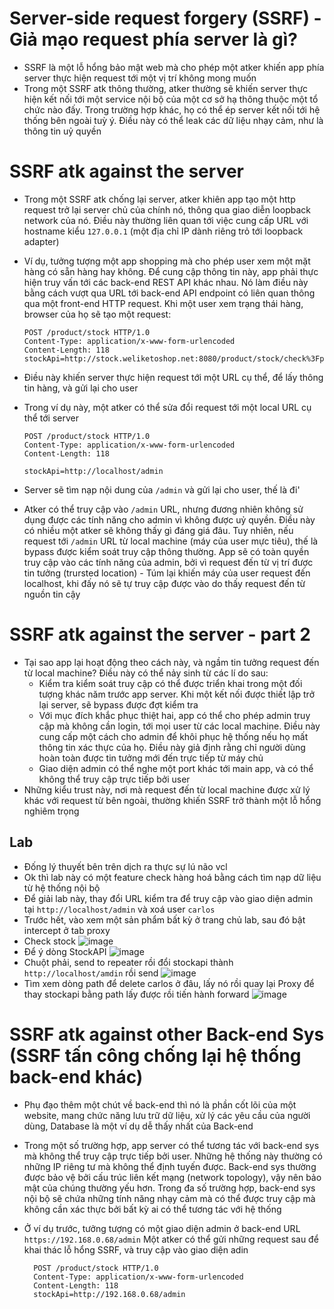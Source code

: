 # Server-side request forgery (SSRF) - Giả mạo request phía server là gì?
- SSRF là một lỗ hổng bảo mật web mà cho phép một atker khiến app phía server thực hiện request tới một vị trí không mong muốn
- Trong một SSRF atk thông thường, atker thường sẽ khiến server thực hiện kết nối tới một service nội bộ của một cơ sở hạ thông thuộc một tổ chức nào đấy. Trong trường hợp khác, họ có thể ép server kết nối tới hệ thống bên ngoài tuỳ ý. Điều này có thể leak các dữ liệu nhạy cảm, như là thông tin uỷ quyền

# SSRF atk against the server
- Trong một SSRF atk chống lại server, atker khiên app tạo một http request trở lại server chủ của chính nó, thông qua giao diễn loopback network của nó. Điều này thường liên quan tới việc cung cấp URL với hostname kiểu ```127.0.0.1``` (một địa chỉ IP dành riêng trỏ tới loopback adapter)
- Ví dụ, tưởng tượng một app shopping mà cho phép user xem một mặt hàng có sẵn hàng hay không. Để cung cập thông tin này, app phải thực hiện truy vấn tới các back-end REST API khác nhau. Nó làm điều này bằng cách vượt qua URL tới back-end API endpoint có liên quan thông qua một front-end HTTP request. Khi một user xem trạng thái hàng, browser của họ sẽ tạo một request:

      POST /product/stock HTTP/1.0
      Content-Type: application/x-www-form-urlencoded
      Content-Length: 118
      stockApi=http://stock.weliketoshop.net:8080/product/stock/check%3FproductId%3D6%26storeId%3D1  

- Điều này khiến server thực hiện request tới một URL cụ thể, để lấy thông tin hàng, và gửi lại cho user
- Trong ví dụ này, một atker có thể sửa đổi request tới một local URL cụ thể tới server

      POST /product/stock HTTP/1.0
      Content-Type: application/x-www-form-urlencoded
      Content-Length: 118
      
      stockApi=http://localhost/admin

- Server sẽ tìm nạp nội dung của ```/admin``` và gửi lại cho user, thế là đi'
- Atker có thể truy cập vào ```/admin``` URL, nhưng đương nhiên không sử dụng được các tính năng cho admin vì không được uỷ quyền. Điều này có nhiều một atker sẽ không thấy gì đáng giá đâu. Tuy nhiên, nếu request tới ```/admin``` URL từ local machine (máy của user mực tiêu), thế là bypass được kiểm soát truy cập thông thường. App sẽ có toàn quyền truy cập vào các tính năng của admin, bởi vì request đến từ vị trí được tin tưởng (trursted location) - Túm lại khiến máy của user request đến localhost, khi đấy nó sẽ tự truy cập được vào do thấy request đến từ nguồn tin cậy

# SSRF atk against the server - part 2
- Tại sao app lại hoạt động theo cách này, và ngầm tin tưởng request đến từ local machine? Điều này có thể nảy sinh từ các lí do sau:
  - Kiểm tra kiểm soát truy cập có thể được triển khai trong một đối tượng khác năm trước app server. Khi một kết nối được thiết lập trở lại server, sẽ bypass được đợt kiểm tra
  - Với mục đích khắc phục thiệt hai, app có thể cho phép admin truy cập mà không cần login, tới mọi user từ các local machine. Điều này cung cấp một cách cho admin để khôi phục hệ thống nếu họ mất thông tin xác thực của họ. Điều này giả định rằng chỉ người dùng hoàn toàn được tin tưởng mới đến trực tiếp từ máy chủ
  - Giao diện admin có thể nghe một port khác tới main app, và có thể không thể truy cập trực tiếp bởi user
- Những kiểu trust này, nơi mà request đến từ local machine được xử lý khác với request từ bên ngoài, thường khiến SSRF trở thành một lỗ hổng nghiêm trọng
## Lab
- Đống lý thuyết bên trên dịch ra thực sự lú não vcl
- Ok thì lab này có một feature check hàng hoá bằng cách tìm nạp dữ liệu từ hệ thống nội bộ
- Để giải lab này, thay đổi URL kiểm tra để truy cập vào giao diện admin tại ```http://localhost/admin``` và xoá user ```carlos```
- Trước hết, vào xem một sản phẩm bất kỳ ở trang chủ lab, sau đó bật intercept ở tab proxy
- Check stock ![image](https://github.com/Myozz/Web_Applications/assets/94811005/d56d66c9-69cf-4af4-94d6-bd65aacc682b)
- Để ý dòng StockAPI ![image](https://github.com/Myozz/Web_Applications/assets/94811005/3aaa6ca9-123a-4fc5-8b2d-72c01cdfd13f)
- Chuột phải, send to repeater rồi đổi stockapi thành ```http://localhost/amdin``` rồi send
![image](https://github.com/Myozz/Web_Applications/assets/94811005/c726b6ce-b705-463a-be18-144e332773f3)
- Tìm xem dòng path để delete carlos ở đâu, lấy nó rồi quay lại Proxy để thay stockapi bằng path lấy được rồi tiến hành forward ![image](https://github.com/Myozz/Web_Applications/assets/94811005/789e71d7-175c-48c2-9868-9bfbd7677391)

# SSRF atk against other Back-end Sys (SSRF tấn công chống lại hệ thống back-end khác)
- Phụ đạo thêm một chút về back-end thì nó là phần cốt lõi của một website, mang chức năng lưu trữ dữ liệu, xử lý các yêu cầu của người dùng, Database là một ví dụ dễ thấy nhất của Back-end
- Trong một số trường hợp, app server có thể tương tác với back-end sys mà không thể truy cập trực tiếp bởi user. Những hệ thống này thường có những IP riêng tư mà không thể định tuyến được. Back-end sys thường được bảo vệ bởi cấu trúc liên kết mạng (network topology), vậy nên bảo mật của chúng thường yếu hơn. Trong đa số trường hợp, back-end sys nội bộ sẽ chứa những tính năng nhạy cảm mà có thể được truy cập mà không cần xác thực bởi bất kỳ ai có thể tương tác với hệ thống
- Ở ví dụ trước, tưởng tượng có một giao diện admin ở back-end URL ```https://192.168.0.68/admin``` Một atker có thể gửi những request sau để khai thác lỗ hổng SSRF, và truy cập vào giao diện adin

        POST /product/stock HTTP/1.0
        Content-Type: application/x-www-form-urlencoded
        Content-Length: 118
        stockApi=http://192.168.0.68/admin
